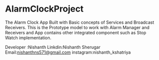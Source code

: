 # AlarmClockProject
The Alarm Clock App Built with Basic concepts of Services and Broadcast Receivers. This is the Prototype model to work with Alarm Manager and Receivers and App contains other integrated component such as Stop Watch implementation.

Developer :Nishanth
Linkdin:Nishanth Sherugar
Email:nishanthns571@gmail.com
instagram:nishanth_kshatriya
